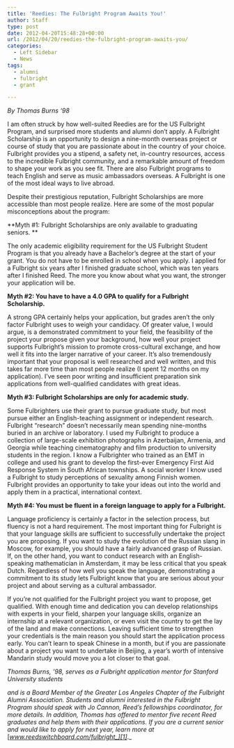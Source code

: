 ```yaml
---
title: 'Reedies: The Fulbright Program Awaits You!'
author: Staff
type: post
date: 2012-04-20T15:48:28+00:00
url: /2012/04/20/reedies-the-fulbright-program-awaits-you/
categories:
  - Left Sidebar
  - News
tags:
  - alumni
  - fulbright
  - grant

---
```

_By Thomas Burns ‘98_

I am often struck by how well-suited Reedies are for the US Fulbright Program, and surprised more students and alumni don’t apply. A Fulbright Scholarship is an opportunity to design a nine-month overseas project or course of study that you are passionate about in the country of your choice. Fulbright provides you a stipend, a safety net, in-country resources, access to the incredible Fulbright community, and a remarkable amount of freedom to shape your work as you see fit. There are also Fulbright programs to teach English and serve as music ambassadors overseas. A Fulbright is one of the most ideal ways to live abroad.

Despite their prestigious reputation, Fulbright Scholarships are more accessible than most people realize. Here are some of the most popular misconceptions about the program:

**Myth #1: Fulbright Scholarships are only available to graduating seniors. **

The only academic eligibility requirement for the US Fulbright Student Program is that you already have a Bachelor’s degree at the start of your grant. You do not have to be enrolled in school when you apply. I applied for a Fulbright six years after I finished graduate school, which was ten years after I finished Reed. The more you know about what you want, the stronger your application will be.

**Myth #2: You have to have a 4.0 GPA to qualify for a Fulbright Scholarship.**

A strong GPA certainly helps your application, but grades aren’t the only factor Fulbright uses to weigh your candidacy. Of greater value, I would argue, is a demonstrated commitment to your field, the feasibility of the project your propose given your background, how well your project supports Fulbright’s mission to promote cross-cultural exchange, and how well it fits into the larger narrative of your career. It’s also tremendously important that your proposal is well researched and well written, and this takes far more time than most people realize (I spent 12 months on my application). I’ve seen poor writing and insufficient preparation sink applications from well-qualified candidates with great ideas.

**Myth #3: Fulbright Scholarships are only for academic study.**

Some Fulbrighters use their grant to pursue graduate study, but most pursue either an English-teaching assignment or independent research. Fulbright “research” doesn’t necessarily mean spending nine-months buried in an archive or laboratory. I used my Fulbright to produce a collection of large-scale exhibition photographs in Azerbaijan, Armenia, and Georgia while teaching cinematography and film production to university students in the region. I know a Fulbrighter who trained as an EMT in college and used his grant to develop the first-ever Emergency First Aid Response System in South African townships. A social worker I know used a Fulbright to study perceptions of sexuality among Finnish women. Fulbright provides an opportunity to take your ideas out into the world and apply them in a practical, international context.

**Myth #4: You must be fluent in a foreign language to apply for a Fulbright.**

Language proficiency is certainly a factor in the selection process, but fluency is not a hard requirement. The most important thing for Fulbright is that your language skills are sufficient to successfully undertake the project you are proposing. If you want to study the evolution of the Russian slang in Moscow, for example, you should have a fairly advanced grasp of Russian. If, on the other hand, you want to conduct research with an English-speaking mathematician in Amsterdam, it may be less critical that you speak Dutch. Regardless of how well you speak the language, demonstrating a commitment to its study lets Fulbright know that you are serious about your project and about serving as a cultural ambassador.

If you’re not qualified for the Fulbright project you want to propose, get qualified. With enough time and dedication you can develop relationships with experts in your field, sharpen your language skills, organize an internship at a relevant organization, or even visit the country to get the lay of the land and make connections. Leaving sufficient time to strengthen your credentials is the main reason you should start the application process early. You can’t learn to speak Chinese in a month, but if you are passionate about a project you want to undertake in Beijing, a year’s worth of intensive Mandarin study would move you a lot closer to that goal.

_Thomas Burns, ’98, serves as a Fulbright application mentor for Stanford University students_

_and is a Board Member of the Greater Los Angeles Chapter of the Fulbright Alumni Association. Students and alumni interested in the Fulbright Program should speak with Jo Cannon, Reed’s fellowships coordinator, for more details. In addition, Thomas has offered to mentor five recent Reed graduates and help them with their applications. If you are a current senior and would like to apply for next year, learn more at_ [_www.reedswitchboard.com/fulbright_][1]_._

 [1]: http://www.reedswitchboard.com/fulbright